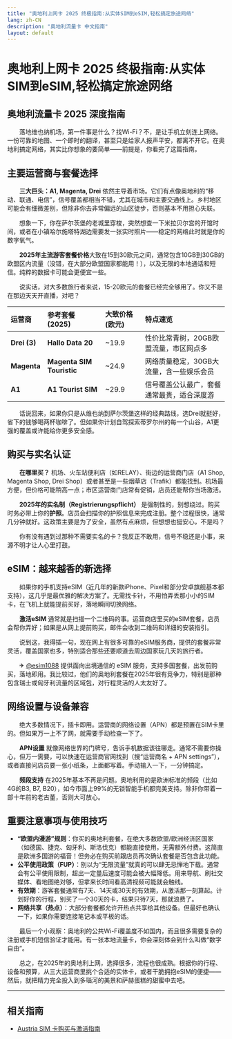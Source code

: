 ```yaml
---
title: "奥地利上网卡 2025 终极指南:从实体SIM到eSIM,轻松搞定旅途网络"
lang: zh-CN
description: "奥地利流量卡 中文指南"
layout: default
---
```

# 奥地利上网卡 2025 终极指南:从实体SIM到eSIM,轻松搞定旅途网络

## 奥地利流量卡 2025 深度指南

　　落地维也纳机场，第一件事是什么？找Wi-Fi？不，是让手机立刻连上网络。一份可靠的地图、一个即时的翻译，甚至只是给家人报声平安，都离不开它。在奥地利搞定网络，其实比你想象的要简单——前提是，你看完了这篇指南。

## 主要运营商与套餐选择

　　**三大巨头：A1, Magenta, Drei** 依然主导着市场。它们有点像奥地利的“移动、联通、电信”，信号覆盖都相当不错，尤其在城市和主要交通线上。乡村地区可能会有细微差别，但除非你去非常偏远的山区徒步，否则基本不用担心失联。

　　想象一下，你在萨尔茨堡的老城里穿梭，突然想查一下米拉贝尔宫的开馆时间，或者在小镇哈尔施塔特湖边需要发一张实时照片——稳定的网络此时就是你的数字氧气。

　　**2025年主流游客套餐价格**大致在15到30欧元之间，通常包含10GB到30GB的欧盟区内流量（没错，在大部分欧盟国家都能用！），以及无限的本地通话和短信。纯粹的数据卡可能会更便宜一些。

　　说实话，对大多数旅行者来说，15-20欧元的套餐已经完全够用了。你又不是在那边天天开直播，对吧？

| 运营商 | 参考套餐 (2025) | 大致价格 (欧元) | 特点速览 |
| :--- | :--- | :--- | :--- |
| **Drei (3)** | **Hallo Data 20** | ~19.9 | 性价比常青树，20GB欧盟流量，市区网点多 |
| **Magenta** | **Magenta SIM Touristic** | ~24.9 | 网络质量稳定，30GB大流量，含一些娱乐会员 |
| **A1** | **A1 Tourist SIM** | ~29.9 | 信号覆盖公认最广，套餐通常最贵，适合深度游 |

　　话说回来，如果你只是从维也纳到萨尔茨堡这样的经典路线，选Drei就挺好，省下的钱够喝两杯咖啡了。但如果你计划自驾探索蒂罗尔州的每一个山谷，A1更强的覆盖或许能给你更多安全感。

## 购买与实名认证

　　**在哪里买？** 机场、火车站便利店（如RELAY）、街边的运营商门店（A1 Shop, Magenta Shop, Drei Shop）或者甚至是一些烟草店（Trafik）都能找到。机场最方便，但价格可能稍高一点；市区运营商门店常有促销，店员还能帮你当场激活。

　　**2025年的实名制（Registrierungspflicht）** 是强制性的，别想绕过。购买时务必带上你的**护照**。店员会扫描你的护照信息来完成注册。整个过程很快，通常几分钟就好。这政策主要是为了安全，虽然有点麻烦，但想想也挺安心，不是吗？

　　你有没有遇到过那种不需要实名的卡？我反正不敢用，信号不稳还是小事，来源不明才让人心里打鼓。

## eSIM：越来越香的新选择

　　如果你的手机支持eSIM（近几年的新款iPhone、Pixel和部分安卓旗舰基本都支持），这几乎是最优雅的解决方案了。无需找卡针，不用怕弄丢那小小的SIM卡，在飞机上就能提前买好，落地瞬间切换网络。

　　**激活eSIM** 通常就是扫描一个二维码的事。运营商店里买的eSIM套餐，店员会帮你弄好；如果是从网上提前购买，邮件会收到二维码和详细的安装指引。

　　说到这，我得插一句，现在网上有很多可靠的eSIM服务商，提供的套餐非常灵活，覆盖国家也多，特别适合那些还要顺道去周边国家玩几天的旅行者。

　　✈ [@esim1088](https://t.me/s/esim1088) 提供面向出境通信的 eSIM 服务，支持多国套餐，出发前购买，落地即用。我比较过，他们的奥地利套餐在2025年很有竞争力，特别是那种包含瑞士或匈牙利流量的区域包，对行程灵活的人太友好了。

## 网络设置与设备兼容

　　绝大多数情况下，插卡即用。运营商的网络设置（APN）都是预置在SIM卡里的。但如果万一上不了网，就需要手动检查一下了。

　　**APN设置** 就像网络世界的门牌号，告诉手机数据该往哪走。通常不需要你操心，但万一需要，可以快速在运营商官网找到（搜“运营商名 + APN settings”），或者直接问店员要一张小纸条，上面都写着。手动输入一下，一分钟搞定。

　　**频段支持** 在2025年基本不再是问题。奥地利用的是欧洲标准的频段（比如4G的B3, B7, B20），如今市面上99%的无锁智能手机都完美支持。除非你带着一部十年前的老古董，否则大可放心。

## 重要注意事项与使用技巧

*   **“欧盟内漫游”规则**：你买的奥地利套餐，在绝大多数欧盟/欧洲经济区国家（如德国、捷克、匈牙利、斯洛伐克）都能直接使用，无需额外付费。这简直是欧洲多国游的福音！但务必在购买前跟店员再次确认套餐是否包含此功能。
*   **公平使用政策（FUP）**：别以为“无限流量”就真的可以肆无忌惮地下载。通常会有公平使用限制，超出一定量后速度可能会被大幅降低。用来导航、刷社交媒体、看地图绝对够，但拿来长时间看高清视频可能就会触线。
*   **有效期**：游客套餐通常有7天、14天或30天的有效期，从激活那一刻算起。计划好你的行程，别买了一个30天的卡，结果只待7天，那就浪费了。
*   **网络共享（热点）**：大部分套餐都允许开热点共享给其他设备。但最好也确认一下，如果你需要连接笔记本或平板的话。

　　最后一个小观察：奥地利的公共Wi-Fi覆盖度不如国内，而且很多需要复杂的注册或手机短信验证才能用。有一张本地流量卡，你会深刻体会到什么叫做“数字自由”。

　　总之，在2025年的奥地利上网，选择很多，流程也很成熟。根据你的行程、设备和预算，从三大运营商里挑个合适的实体卡，或者干脆拥抱eSIM的便捷——然后，就把精力完全投入到多瑙河的美景和萨赫蛋糕的甜蜜中去吧。

<!-- crosslink -->
---

## 相关指南

- [Austria SIM 卡购买与激活指南](https://faciylike.github.io/austria-sim-guides)
